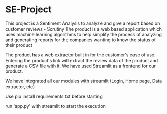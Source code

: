 # SE-Project
This project is a Sentiment Analysis to analyze and give a report based on customer reviews - Scrutiny
The product is a web based application which uses machine learning algorithms to help simplify the process of analyzing and generating reports for the companies wanting to know the status of their product


The product has a web extractor built in for the customer's ease of use. Entering the product's link will extract the review data of the product and generate a CSV file with it.
We have used Streamlit as a frontend for our product.

We have integrated all our modules with streamlit (Login, Home page, Data extractor, etc)

Use pip install requirements.txt before starting

run 'app.py' with streamlit to start the execution


